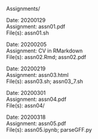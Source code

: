 Assignments/

Date: 20200129  
Assignment: assn01.pdf  
File(s): assn01.sh  

Date: 20200205  
Assignment: CV in RMarkdown  
File(s): assn02.Rmd; assn02.pdf  

Date: 20200219  
Assignment: assn03.html  
File(s): assn03.sh; assn03_7.sh  

Date: 20200301  
Assignment: assn04.pdf  
File(s): assn04/  

Date: 20200318  
Assignment: assn05.pdf  
File(s): assn05.ipynb; parseGFF.py  
